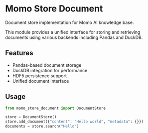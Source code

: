 # Momo Store Document

Document store implementation for Momo AI knowledge base.

This module provides a unified interface for storing and retrieving documents using various backends including Pandas and DuckDB.

## Features

- Pandas-based document storage
- DuckDB integration for performance
- HDF5 persistence support
- Unified document interface

## Usage

```python
from momo_store_document import DocumentStore

store = DocumentStore()
store.add_document({"content": "Hello world", "metadata": {}})
documents = store.search("Hello")
```
